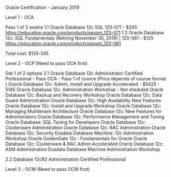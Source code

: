 Oracle Certification - January 2019


Level 1 - OCA

Pass 1 of 2 exams
1.1 Oracle Database 12c SQL 1Z0-071 - $245 
 https://education.oracle.com/products/pexam_1Z0-071
1.2 Oracle Database 12c: SQL Fundamentals (Retiring November 30, 2019) | 1Z0-061 - $125
 https://education.oracle.com/products/pexam_1Z0-061

Total cost: $125-245


Level 2 - OCP (Need to pass OCA first)

Get 1 of 2 options
2.1 Oracle Database 12c Administrator Certified Professional
    - Pass OCA
    - Pass  1 of cource (Price depends of course format )
        Oracle Database 12c: Admin, Install and Upgrade Accelerated  - $5425 - 5145
        Oracle Database 12c: Administration Workshop                 - Not sheduled
        Oracle Database 12c: Backup and Recovery Workshop
        Oracle Database 12c: Data Guard Administration
        Oracle Database 12c: High Availability New Features
        Oracle Database 12c: Install and Upgrade Workshop
        Oracle Database 12c: Managing Multitenant Architecture
        Oracle Database 12c: New Features for Administrators
        Oracle Database 12c: Performance Management and Tuning
        Oracle Database: SQL Tuning for Developers
        Oracle Database 12c: Clusterware Administration
        Oracle Database 12c: RAC Administration
        Oracle Database 12c: Security
        Exadata Database Machine: 12c Administration Workshop
        Oracle GoldenGate 12c : Fundamentals for Oracle
        Oracle Database 12c: Clusterware & RAC Admin Accelerated 
        Oracle Database 12c: ASM Administration
        Exadata Database Machine Administration Workshop

2.2 Database 12cR2 Administration Certified Professional




Level 3 - OCM (Need to pass OCM first)
